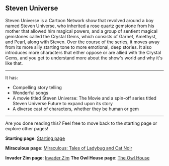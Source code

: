 ## Steven Universe

Steven Universe is a Cartoon Network show that revolved around a boy named Steven Universe, who inherited a rose quartz gemstone
from his mother that allowed him magical powers, and a group of sentient magical gemstones called the Crystal Gems, which consists
of Garnet, Amethyst, and Pearl, along with Steven. Over the course of the series, it moves away from its more silly starting tone
to more emotional, deep stories. It also introduces more characters that either oppose or are allied with the Crystal Gems, and
you get to understand more about the show's world and why it's like that.

---

It has:
- Compelling story telling
- Wonderful songs
- A movie titled Steven Universe: The Movie and a spin-off series titled Steven Universe Future to expand upon its story
- A diverse cast of characters, whether they be human or gem

---

Are you done reading this? Feel free to move back to the starting page or explore other pages!

**Starting page**: [Starting page](https://github.com/rlwx3k/Markdown-Pages-Challenge/blob/main/README.md)

**Miraculous page**: [Miraculous: Tales of Ladybug and Cat Noir](https://github.com/rlwx3k/Markdown-Pages-Challenge/blob/main/miraculous.md)

**Invader Zim page**: [Invader Zim](https://github.com/rlwx3k/Markdown-Pages-Challenge/blob/main/invaderzim.md)
**The Owl House page**: [The Owl House](https://github.com/rlwx3k/Markdown-Pages-Challenge/blob/main/theowlhouse.md)
